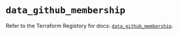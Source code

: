 # `data_github_membership`

Refer to the Terraform Registory for docs: [`data_github_membership`](https://registry.terraform.io/providers/integrations/github/5.28.0/docs/data-sources/membership).

